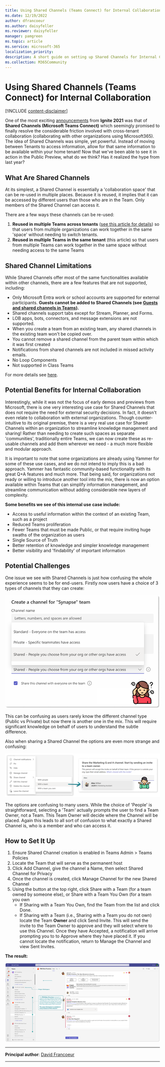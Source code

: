 ```yaml
---
title: Using Shared Channels (Teams Connect) for Internal Collaboration
ms.date: 12/19/2022
author: dfrancoeur
ms.author: daisyfeller
ms.reviewer: daisyfeller
manager: pamgreen
ms.topic: article
ms.service: microsoft-365
localization_priority: 
description: A short guide on setting up Shared Channels for Internal Collaboration within your Tenant.
ms.collection: M365Community
---
```


# Using Shared Channels (Teams Connect) for Internal Collaboration

[!INCLUDE [content-disclaimer](includes/content-disclaimer.md)]

One of the most exciting [announcements](https://techcommunity.microsoft.com/t5/microsoft-teams-blog/what-s-new-in-microsoft-teams-microsoft-ignite-2021/ba-p/2118226) from **Ignite 2021** was that of **Shared Channels (Microsoft Teams Connect)** which seemingly promised to finally resolve the considerable friction involved with cross-tenant collaboration (collaborating with other organizations using Microsoft365). The idea of Shared Channels was simple, yet powerful. Instead of moving between Tenants to access information, allow for that same information to be available within your home tenant! Now that we've been able to see it in action in the Public Preview, what do we think? Has it realized the hype from last year?

## What Are Shared Channels

At its simplest, a Shared Channel is essentially a 'collaboration space' that can be re-used in multiple places. Because it is reused, it implies that it can be accessed by different users than those who are in the Team. Only members of the Shared Channel can access it.

There are a few ways these channels can be re-used:

1. **Reused in multiple Teams across tenants** ([see this article for details](using-shared-channels-for-external-collaboration.md)) so that users from multiple organizations can work together in the same 'space' without needing to switch tenants.
2. **Reused in multiple Teams in the same tenant** (this article) so that users from multiple Teams can work together in the same space without needing access to the same Teams

## Shared Channel Limitations

While Shared Channels offer most of the same functionalities available within other channels, there are a few features that are not supported, including:

- Only Microsoft Entra work or school accounts are supported for external participants. **Guests cannot be added to Shared Channels (see [Guests and shared channels in Teams](https://support.microsoft.com/office/guests-and-shared-channels-in-teams-612de4ce-e7a3-4579-b086-bb8ff9f2d11e)).**
- Shared channels support tabs except for Stream, Planner, and Forms.
- LOB apps, bots, connectors, and message extensions are not supported.
- When you create a team from an existing team, any shared channels in the existing team won't be copied over.
- You cannot remove a shared channel from the parent team within which it was first created
- Notifications from shared channels are not included in missed activity emails.
- No Loop Components
- Not supported in Class Teams

For more details see [here](/microsoftteams/shared-channels).

## Potential Benefits for Internal Collaboration

Interestingly, while it was not the focus of early demos and previews from Microsoft, there is one very interesting use case for Shared Channels that does not require the need for external security decisions. In fact, it doesn't even relate to collaboration with external organizations. Though counter-intuitive to its original premise, there is a very real use case for Shared Channels within an organization to streamline knowledge management and sharing! Rather than needing to create such spaces as separate 'communities', traditionally entire Teams, we can now create these as re-usable channels and add them wherever we need - a much more flexible and modular approach.

It is important to note that some organizations are already using Yammer for some of these use cases, and we do not intend to imply this is a bad approach. Yammer has fantastic community-based functionality with its great Q+A features and much more. That being said, for organizations not ready or willing to introduce another tool into the mix, there is now an option available within Teams that can simplify information management, and streamline communication without adding considerable new layers of complexity.

**Some benefits we see of this internal use case include:**

- Access to useful information within the context of an existing Team, such as a project
- Reduced Teams proliferation
- Fewer Teams that must be made Public, or that require inviting huge swaths of the organization as users
- Single Source of Truth
- Better retention of knowledge and simpler knowledge management
- Better visibility and 'findability' of important information

## Potential Challenges

One issue we see with Shared Channels is just how confusing the whole experience seems to be for end-users. Firstly now users have a choice of 3 types of channels that they can create:

![Shared Channel Challenges 1](media/using-shared-channels-for-internal-collaboration\sharedchannels2_1.png)

This can be confusing as users rarely know the different channel type (Public vs Private) but now there is another one in the mix. This will require significant knowledge on behalf of users to understand the subtle difference.

Also when sharing a Shared Channel the options are even more strange and confusing:

![Shared Channel Challenges 2](media/using-shared-channels-for-internal-collaboration\sharedchannels2_2.png)

The options are confusing to many users. While the choice of 'People' is straightforward, selecting a 'Team' actually prompts the user to find a Team Owner, not a Team. This Team Owner will decide where the Channel will be placed. Again this leads to all sort of confusion to what exactly a Shared Channel is, who is a member and who can access it.

## How to Set It Up

1. Ensure Shared Channel creation is enabled in Teams Admin > Teams Policies
2. Locate the Team that will serve as the permanent host
3. Click Add Channel, give the channel a Name, then select Shared Channel for Privacy
4. Once the channel is created, click Manage Channel for the new Shared Channel
5. Using the button at the top right, click Share with a Team (for a team owned by someone else), or Share with a Team You Own (for a team you own
    - If Sharing with a Team You Own, find the Team from the list and click Done.
    - If Sharing with a Team (i.e., Sharing with a Team you do not own) locate the Team **Owner** and click Send Invite. This will send the invite to the Team Owner to approve and they will select where to use this Channel. Once they have Accepted, a notification will arrive prompting you to to Approve where they have placed it. If you cannot locate the notification, return to Manage the Channel and view Sent Invites.

**The result:**

![Shared Channel Result](media/using-shared-channels-for-internal-collaboration\sharedchannels2_3.png)

---

**Principal author**: [David Francoeur](https://www.linkedin.com/in/dfrancoeur/)

---
